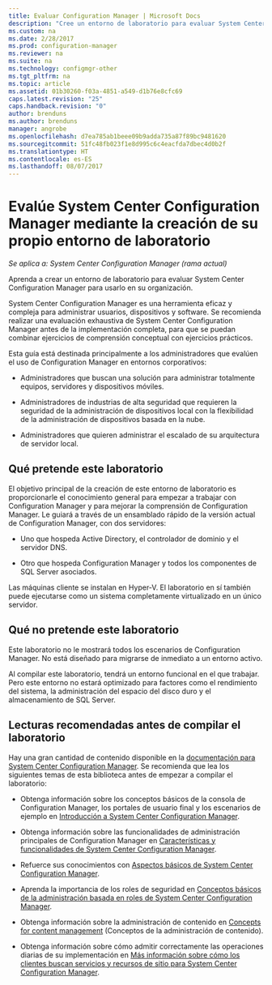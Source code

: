 ```yaml
---
title: Evaluar Configuration Manager | Microsoft Docs
description: "Cree un entorno de laboratorio para evaluar System Center Configuration Manager para usarlo en la organización."
ms.custom: na
ms.date: 2/28/2017
ms.prod: configuration-manager
ms.reviewer: na
ms.suite: na
ms.technology: configmgr-other
ms.tgt_pltfrm: na
ms.topic: article
ms.assetid: 01b30260-f03a-4851-a549-d1b76e8cfc69
caps.latest.revision: "25"
caps.handback.revision: "0"
author: brenduns
ms.author: brenduns
manager: angrobe
ms.openlocfilehash: d7ea785ab1beee09b9adda735a87f89bc9481620
ms.sourcegitcommit: 51fc48fb023f1e8d995c6c4eacfda7dbec4d0b2f
ms.translationtype: HT
ms.contentlocale: es-ES
ms.lasthandoff: 08/07/2017
---
```

# <a name="evaluate-system-center-configuration-manager-by-building-your-own-lab-environment"></a>Evalúe System Center Configuration Manager mediante la creación de su propio entorno de laboratorio

*Se aplica a: System Center Configuration Manager (rama actual)*

 Aprenda a crear un entorno de laboratorio para evaluar System Center Configuration Manager para usarlo en su organización.  

 System Center Configuration Manager es una herramienta eficaz y compleja para administrar usuarios, dispositivos y software. Se recomienda realizar una evaluación exhaustiva de System Center Configuration Manager antes de la implementación completa, para que se puedan combinar ejercicios de comprensión conceptual con ejercicios prácticos.  

 Esta guía está destinada principalmente a los administradores que evalúen el uso de Configuration Manager en entornos corporativos:  

-   Administradores que buscan una solución para administrar totalmente equipos, servidores y dispositivos móviles.  

-   Administradores de industrias de alta seguridad que requieren la seguridad de la administración de dispositivos local con la flexibilidad de la administración de dispositivos basada en la nube.  

-   Administradores que quieren administrar el escalado de su arquitectura de servidor local.  

## <a name="what-this-lab-does"></a>Qué pretende este laboratorio  
 El objetivo principal de la creación de este entorno de laboratorio es proporcionarle el conocimiento general para empezar a trabajar con Configuration Manager y para mejorar la comprensión de Configuration Manager. Le guiará a través de un ensamblado rápido de la versión actual de Configuration Manager, con dos servidores:  

-   Uno que hospeda Active Directory, el controlador de dominio y el servidor DNS.  

-   Otro que hospeda Configuration Manager y todos los componentes de SQL Server asociados.  

Las máquinas cliente se instalan en Hyper-V. El laboratorio en sí también puede ejecutarse como un sistema completamente virtualizado en un único servidor.  

## <a name="what-this-lab-does-not-do"></a>Qué no pretende este laboratorio  
 Este laboratorio no le mostrará todos los escenarios de Configuration Manager. No está diseñado para migrarse de inmediato a un entorno activo.  

 Al compilar este laboratorio, tendrá un entorno funcional en el que trabajar. Pero este entorno no estará optimizado para factores como el rendimiento del sistema, la administración del espacio del disco duro y el almacenamiento de SQL Server.  

##  <a name="BKMK_EvalRec"></a> Lecturas recomendadas antes de compilar el laboratorio  
 Hay una gran cantidad de contenido disponible en la [documentación para System Center Configuration Manager](http://docs.microsoft.com/sccm/). Se recomienda que lea los siguientes temas de esta biblioteca antes de empezar a compilar el laboratorio:  

-   Obtenga información sobre los conceptos básicos de la consola de Configuration Manager, los portales de usuario final y los escenarios de ejemplo en [Introducción a System Center Configuration Manager](../../core/understand/introduction.md).  

-   Obtenga información sobre las funcionalidades de administración principales de Configuration Manager en [Características y funcionalidades de System Center Configuration Manager](../../core/plan-design/changes/features-and-capabilities.md).  

-   Refuerce sus conocimientos con [Aspectos básicos de System Center Configuration Manager](../../core/understand/fundamentals.md).  

-   Aprenda la importancia de los roles de seguridad en [Conceptos básicos de la administración basada en roles de System Center Configuration Manager](../../core/understand/fundamentals-of-role-based-administration.md).  

-   Obtenga información sobre la administración de contenido en [Concepts for content management](../../core/plan-design/hierarchy/fundamental-concepts-for-content-management.md) (Conceptos de la administración de contenido).  

-   Obtenga información sobre cómo admitir correctamente las operaciones diarias de su implementación en [Más información sobre cómo los clientes buscan servicios y recursos de sitio para System Center Configuration Manager](../../core/plan-design/hierarchy/understand-how-clients-find-site-resources-and-services.md).  

